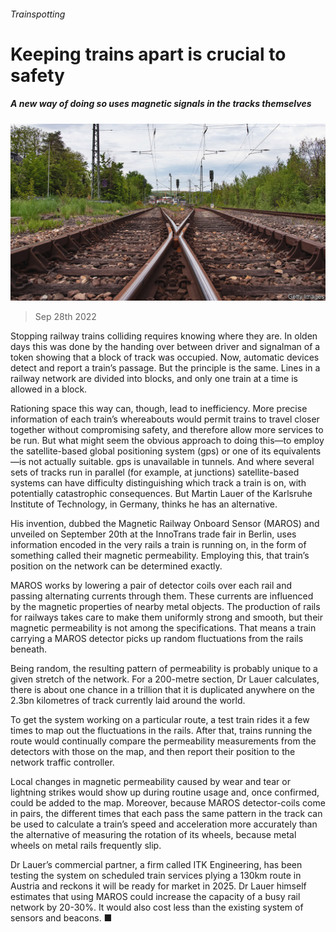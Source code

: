 ###### Trainspotting

# Keeping trains apart is crucial to safety 

##### A new way of doing so uses magnetic signals in the tracks themselves 

![image](images/20221001_STP001.jpg) 

> Sep 28th 2022 

Stopping railway trains colliding requires knowing where they are. In olden days this was done by the handing over between driver and signalman of a token showing that a block of track was occupied. Now, automatic devices detect and report a train’s passage. But the principle is the same. Lines in a railway network are divided into blocks, and only one train at a time is allowed in a block.

Rationing space this way can, though, lead to inefficiency. More precise information of each train’s whereabouts would permit trains to travel closer together without compromising safety, and therefore allow more services to be run. But what might seem the obvious approach to doing this—to employ the satellite-based global positioning system (gps) or one of its equivalents—is not actually suitable. gps is unavailable in tunnels. And where several sets of tracks run in parallel (for example, at junctions) satellite-based systems can have difficulty distinguishing which track a train is on, with potentially catastrophic consequences. But Martin Lauer of the Karlsruhe Institute of Technology, in Germany, thinks he has an alternative. 

His invention, dubbed the Magnetic Railway Onboard Sensor (MAROS) and unveiled on September 20th at the InnoTrans trade fair in Berlin, uses information encoded in the very rails a train is running on, in the form of something called their magnetic permeability. Employing this, that train’s position on the network can be determined exactly.

MAROS works by lowering a pair of detector coils over each rail and passing alternating currents through them. These currents are influenced by the magnetic properties of nearby metal objects. The production of rails for railways takes care to make them uniformly strong and smooth, but their magnetic permeability is not among the specifications. That means a train carrying a MAROS detector picks up random fluctuations from the rails beneath.

Being random, the resulting pattern of permeability is probably unique to a given stretch of the network. For a 200-metre section, Dr Lauer calculates, there is about one chance in a trillion that it is duplicated anywhere on the 2.3bn kilometres of track currently laid around the world.

To get the system working on a particular route, a test train rides it a few times to map out the fluctuations in the rails. After that, trains running the route would continually compare the permeability measurements from the detectors with those on the map, and then report their position to the network traffic controller. 

Local changes in magnetic permeability caused by wear and tear or lightning strikes would show up during routine usage and, once confirmed, could be added to the map. Moreover, because MAROS detector-coils come in pairs, the different times that each pass the same pattern in the track can be used to calculate a train’s speed and acceleration more accurately than the alternative of measuring the rotation of its wheels, because metal wheels on metal rails frequently slip.

Dr Lauer’s commercial partner, a firm called ITK Engineering, has been testing the system on scheduled train services plying a 130km route in Austria and reckons it will be ready for market in 2025. Dr Lauer himself estimates that using MAROS could increase the capacity of a busy rail network by 20-30%. It would also cost less than the existing system of sensors and beacons. ■


